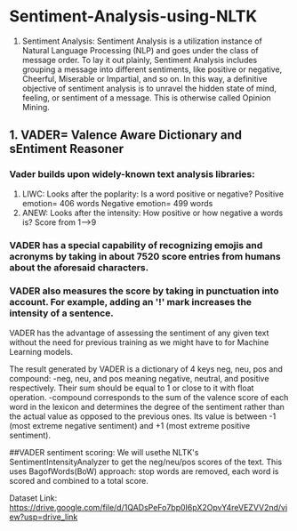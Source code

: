 # Sentiment-Analysis-using-NLTK
1. Sentiment Analysis:
  Sentiment Analysis is a utilization instance of Natural Language             Processing (NLP) and goes under the class of message order. To lay it out    plainly, Sentiment Analysis includes grouping a message into different       sentiments, like positive or negative, Cheerful, Miserable or Impartial,     and so on. In this way, a definitive objective of sentiment analysis is to   unravel the hidden state of mind, feeling, or sentiment of a message. This   is otherwise called Opinion Mining.


## 1. VADER= Valence Aware Dictionary and sEntiment Reasoner
### Vader builds upon widely-known text analysis libraries:
1. LIWC: Looks after the poplarity: Is a word positive or negative?
   Positive emotion= 406 words
   Negative emotion= 499 words
3. ANEW: Looks after the intensity: How positive or how negative a words    is? Score from 1-->9

### VADER has a special capability of recognizing emojis and acronyms by taking in about 7520 score entries from humans about the aforesaid characters.

### VADER also measures the score by taking in punctuation into account. For example, adding an '!' mark increases the intensity of a sentence.
VADER has the advantage of assessing the sentiment of any given text without the need for previous training as we might have to for Machine Learning models.

The result generated by VADER is a dictionary of 4 keys neg, neu, pos and compound:
  -neg, neu, and pos meaning negative, neutral, and positive               respectively. Their sum should be equal to 1 or close to it with float   operation.
  -compound corresponds to the sum of the valence score of each word in    the lexicon and determines the degree of the sentiment rather than the   actual value as opposed to the previous ones. Its value is between -1    (most extreme negative sentiment) and +1 (most extreme positive          sentiment).

##VADER sentiment scoring:
  We will usethe NLTK's SentimentIntensityAnalyzer to get the              neg/neu/pos scores of the text. This uses BagofWords(BoW) approach:      stop words are removed, each word is scored and combined to a total      score.

Dataset Link: https://drive.google.com/file/d/1QADsPeFo7bp0I6pX2OpvY4reVEZVV2nd/view?usp=drive_link

